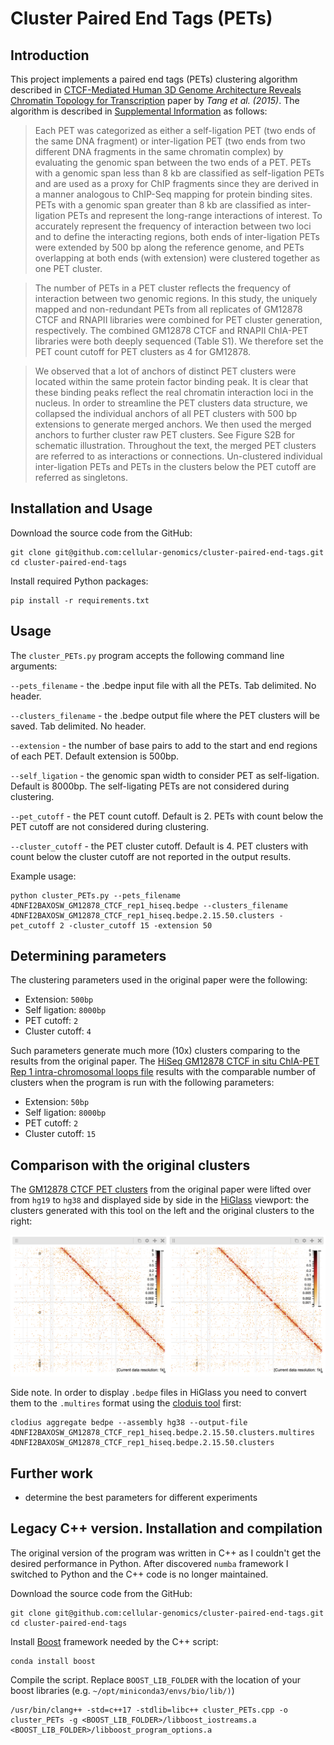 # Cluster Paired End Tags (PETs)

## Introduction

This project implements a paired end tags (PETs) clustering algorithm described in [CTCF-Mediated Human 3D Genome Architecture Reveals Chromatin Topology for Transcription](https://www.ncbi.nlm.nih.gov/pmc/articles/PMC4734140/) paper by _Tang et al. (2015)_. The algorithm is described in [Supplemental Information](https://www.ncbi.nlm.nih.gov/pmc/articles/PMC4734140/bin/NIHMS738408-supplement-01.pdf) as follows:

>Each PET was categorized as either a self-ligation PET (two ends of the same DNA fragment) or inter-ligation PET (two ends from two different DNA fragments in the same chromatin complex) by evaluating the genomic span between the two ends of a PET. PETs with a genomic span less than 8 kb are classified as self-ligation PETs and are used as a proxy for ChIP fragments since they are derived in a manner analogous to ChIP-Seq mapping for protein binding sites. PETs with a genomic span greater than 8 kb are classified as inter-ligation PETs and represent the long-range interactions of interest. To accurately represent the frequency of interaction between two loci and to define the interacting regions, both ends of inter-ligation PETs were extended by 500 bp along the reference genome, and PETs overlapping at both ends (with extension) were clustered together as one PET cluster.

>The number of PETs in a PET cluster reflects the frequency of interaction between two genomic regions. In this study, the uniquely mapped and non-redundant PETs from all replicates of GM12878 CTCF and RNAPII libraries were combined for PET cluster generation, respectively. The combined GM12878 CTCF and RNAPII ChIA-PET libraries were both deeply sequenced (Table S1). We therefore set the PET count cutoff for PET clusters as 4 for GM12878.

>We observed that a lot of anchors of distinct PET clusters were located within the same protein factor binding peak. It is clear that these binding peaks reflect the real chromatin interaction loci in the nucleus. In order to streamline the PET clusters data structure, we collapsed the individual anchors of all PET clusters with 500 bp extensions to generate merged anchors. We then used the merged anchors to further cluster raw PET clusters. See Figure S2B for schematic illustration. Throughout the text, the merged PET clusters are referred to as interactions or connections. Un-clustered individual inter-ligation PETs and PETs in the clusters below the PET cutoff are referred as singletons.

## Installation and Usage

Download the source code from the GitHub:
```
git clone git@github.com:cellular-genomics/cluster-paired-end-tags.git
cd cluster-paired-end-tags
```

Install required Python packages:
```
pip install -r requirements.txt
```

## Usage

The `cluster_PETs.py` program accepts the following command line arguments:

`--pets_filename` - the .bedpe input file with all the PETs. Tab delimited. No header.

`--clusters_filename` - the .bedpe output file where the PET clusters will be saved. Tab delimited. No header.

`--extension` - the number of base pairs to add to the start and end regions of each PET. Default extension is 500bp.

`--self_ligation` - the genomic span width to consider PET as self-ligation. Default is 8000bp. The self-ligating PETs are not considered during clustering.

`--pet_cutoff` - the PET count cutoff. Default is 2. PETs with count below the PET cutoff are not considered during clustering.

`--cluster_cutoff` - the PET cluster cutoff. Default is 4. PET clusters with count below the cluster cutoff are not reported in the output results.

Example usage:
```
python cluster_PETs.py --pets_filename 4DNFI2BAXOSW_GM12878_CTCF_rep1_hiseq.bedpe --clusters_filename 4DNFI2BAXOSW_GM12878_CTCF_rep1_hiseq.bedpe.2.15.50.clusters -pet_cutoff 2 -cluster_cutoff 15 -extension 50
```

## Determining parameters

The clustering parameters used in the original paper were the following:
* Extension: `500bp`
* Self ligation: `8000bp`
* PET cutoff: `2`
* Cluster cutoff: `4`

Such parameters generate much more (10x) clusters comparing to the results from the original paper. The [HiSeq GM12878 CTCF in situ ChIA-PET Rep 1 intra-chromosomal loops file](https://data.4dnucleome.org/files-processed/4DNFI2BAXOSW/) results with the comparable number of clusters when the program is run with the following parameters:
* Extension: `50bp`
* Self ligation: `8000bp`
* PET cutoff: `2`
* Cluster cutoff: `15`

## Comparison with the original clusters

The [GM12878 CTCF PET clusters](https://www.ncbi.nlm.nih.gov/geo/query/acc.cgi?acc=GSM1872886) from the original paper were lifted over from `hg19` to `hg38` and displayed side by side in the [HiGlass](http://higlass.io/) viewport: the clusters generated with this tool on the left and the original clusters to the right:

![HiGlass view](imgs/higlass.png)

Side note. In order to display `.bedpe` files in HiGlass you need to convert them to the `.multires` format using the [cloduis tool](https://github.com/higlass/clodius) first:

```
clodius aggregate bedpe --assembly hg38 --output-file 4DNFI2BAXOSW_GM12878_CTCF_rep1_hiseq.bedpe.2.15.50.clusters.multires 4DNFI2BAXOSW_GM12878_CTCF_rep1_hiseq.bedpe.2.15.50.clusters
```

## Further work

* determine the best parameters for different experiments

## Legacy C++ version. Installation and compilation

The original version of the program was written in C++ as I couldn't get the desired performance in Python. After discovered `numba` framework I switched to Python and the C++ code is no longer maintained.

Download the source code from the GitHub:
```
git clone git@github.com:cellular-genomics/cluster-paired-end-tags.git
cd cluster-paired-end-tags
```

Install [Boost](https://www.boost.org/) framework needed by the C++ script:
```
conda install boost
```

Compile the script. Replace `BOOST_LIB_FOLDER` with the location of your boost libraries (e.g. `~/opt/miniconda3/envs/bio/lib/)`)
```
/usr/bin/clang++ -std=c++17 -stdlib=libc++ cluster_PETs.cpp -o cluster_PETs -g <BOOST_LIB_FOLDER>/libboost_iostreams.a <BOOST_LIB_FOLDER>/libboost_program_options.a 
```
